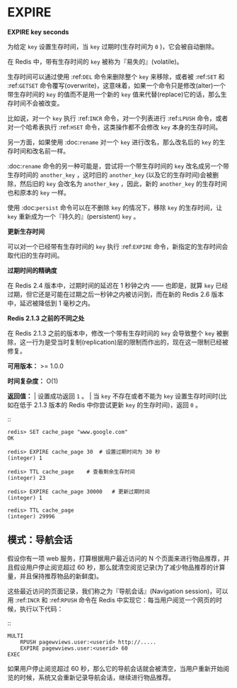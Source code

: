 # EXPIRE


**EXPIRE key seconds**

为给定 ``key`` 设置生存时间，当 ``key`` 过期时(生存时间为 ``0`` )，它会被自动删除。

在 Redis 中，带有生存时间的 ``key`` 被称为『易失的』(volatile)。

生存时间可以通过使用 :ref:`DEL` 命令来删除整个 ``key`` 来移除，或者被 :ref:`SET` 和 :ref:`GETSET` 命令覆写(overwrite)，这意味着，如果一个命令只是修改(alter)一个带生存时间的 ``key`` 的值而不是用一个新的 ``key`` 值来代替(replace)它的话，那么生存时间不会被改变。

比如说，对一个 ``key`` 执行 :ref:`INCR` 命令，对一个列表进行 :ref:`LPUSH` 命令，或者对一个哈希表执行 :ref:`HSET` 命令，这类操作都不会修改 ``key`` 本身的生存时间。

另一方面，如果使用 :doc:`rename` 对一个 ``key`` 进行改名，那么改名后的 ``key`` 的生存时间和改名前一样。

:doc:`rename` 命令的另一种可能是，尝试将一个带生存时间的 ``key`` 改名成另一个带生存时间的 ``another_key`` ，这时旧的 ``another_key`` (以及它的生存时间)会被删除，然后旧的 ``key`` 会改名为 ``another_key`` ，因此，新的 ``another_key`` 的生存时间也和原本的 ``key`` 一样。

使用 :doc:`persist` 命令可以在不删除 ``key`` 的情况下，移除 ``key`` 的生存时间，让 ``key`` 重新成为一个『持久的』(persistent) ``key`` 。

**更新生存时间**

可以对一个已经带有生存时间的 ``key`` 执行 :ref:`EXPIRE` 命令，新指定的生存时间会取代旧的生存时间。

**过期时间的精确度**

在 Redis 2.4 版本中，过期时间的延迟在 1 秒钟之内 —— 也即是，就算 ``key`` 已经过期，但它还是可能在过期之后一秒钟之内被访问到，而在新的 Redis 2.6 版本中，延迟被降低到 1 毫秒之内。

**Redis 2.1.3 之前的不同之处**

在 Redis 2.1.3 之前的版本中，修改一个带有生存时间的 ``key`` 会导致整个 ``key`` 被删除，这一行为是受当时复制(replication)层的限制而作出的，现在这一限制已经被修复。

**可用版本：**
    >=  1.0.0

**时间复杂度：**
    O(1)

**返回值：**
    | 设置成功返回 ``1`` 。
    | 当 ``key`` 不存在或者不能为 ``key`` 设置生存时间时(比如在低于 2.1.3 版本的 Redis 中你尝试更新 ``key`` 的生存时间)，返回 ``0`` 。

::

    redis> SET cache_page "www.google.com"
    OK

    redis> EXPIRE cache_page 30  # 设置过期时间为 30 秒
    (integer) 1

    redis> TTL cache_page    # 查看剩余生存时间
    (integer) 23

    redis> EXPIRE cache_page 30000   # 更新过期时间
    (integer) 1

    redis> TTL cache_page
    (integer) 29996

模式：导航会话
-----------------

假设你有一项 web 服务，打算根据用户最近访问的 N 个页面来进行物品推荐，并且假设用户停止阅览超过 60 秒，那么就清空阅览记录(为了减少物品推荐的计算量，并且保持推荐物品的新鲜度)。

这些最近访问的页面记录，我们称之为『导航会话』(Navigation session)，可以用 :ref:`INCR` 和 :ref:`RPUSH` 命令在 Redis 中实现它：每当用户阅览一个网页的时候，执行以下代码：

::
    
    MULTI
        RPUSH pagewviews.user:<userid> http://.....
        EXPIRE pagewviews.user:<userid> 60
    EXEC

如果用户停止阅览超过 60 秒，那么它的导航会话就会被清空，当用户重新开始阅览的时候，系统又会重新记录导航会话，继续进行物品推荐。


